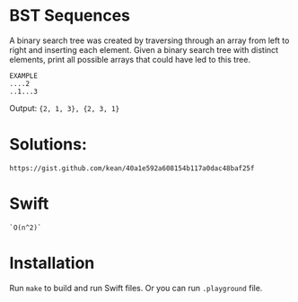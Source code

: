 # BST Sequences

A binary search tree was created by traversing through an array from left to right and inserting each element. Given a binary search tree with distinct elements, print all possible arrays that could have led to this tree.
```
EXAMPLE
....2
..1...3
```
Output: `{2, 1, 3}, {2, 3, 1}`


# Solutions:
`https://gist.github.com/kean/40a1e592a608154b117a0dac48baf25f`

# Swift
```
`O(n^2)`
```

# Installation
Run `make` to build and run Swift files. Or you can run `.playground` file.

